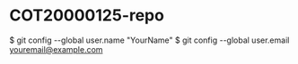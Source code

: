 # COT20000125-repo
$ git config --global user.name "YourName"
$ git config --global user.email youremail@example.com
